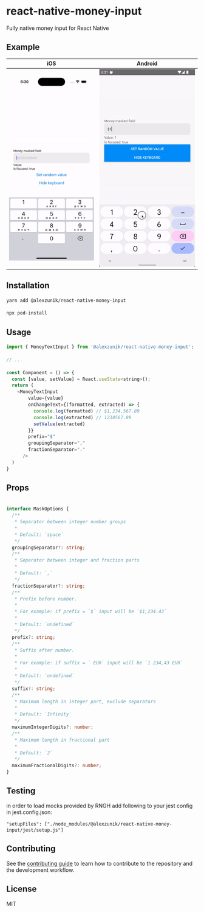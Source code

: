 # react-native-money-input

Fully native money input for React Native

## Example

|iOS|Android|
|-|-|
| ![iOS Demo](https://raw.githubusercontent.com/AleksandrNikolaevich/react-native-money-input/master/assets/ios.gif) | ![Android Demo](https://raw.githubusercontent.com/AleksandrNikolaevich/react-native-money-input/master/assets/android.gif) |




## Installation

```sh
yarn add @alexzunik/react-native-money-input

npx pod-install
```

## Usage

```js
import { MoneyTextInput } from '@alexzunik/react-native-money-input';

// ...

const Component = () => {
  const [value, setValue] = React.useState<string>();
  return (
    <MoneyTextInput
        value={value}
        onChangeText={(formatted, extracted) => {
          console.log(formatted) // $1,234,567.89
          console.log(extracted) // 1234567.89
          setValue(extracted)
        }}
        prefix="$"
        groupingSeparator=","
        fractionSeparator="."
      />
  )
}
```


## Props

```ts

interface MaskOptions {
  /**
   * Separator between integer number groups
   *
   * Default: `space`
   */
  groupingSeparator?: string;
  /**
   * Separator between integer and fraction parts
   *
   * Default: `,`
   */
  fractionSeparator?: string;
  /**
   * Prefix before number.
   *
   * For example: if prefix = `$` input will be `$1,234.43`
   *
   * Default: `undefined`
   */
  prefix?: string;
  /**
   * Suffix after number.
   *
   * For example: if suffix = ` EUR` input will be `1 234,43 EUR`
   *
   * Default: `undefined`
   */
  suffix?: string;
  /**
   * Maximum length in integer part, exclude separators
   *
   * Default: `Infinity`
   */
  maximumIntegerDigits?: number;
  /**
   * Maximum length in fractional part
   *
   * Default: `2`
   */
  maximumFractionalDigits?: number;
}
```

## Testing

in order to load mocks provided by RNGH add following to your jest config in jest.config.json:

```
"setupFiles": ["./node_modules/@alexzunik/react-native-money-input/jest/setup.js"]
```

## Contributing

See the [contributing guide](CONTRIBUTING.md) to learn how to contribute to the repository and the development workflow.

## License

MIT
